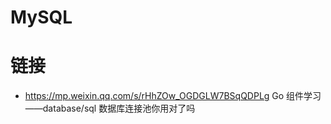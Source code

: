 # MySQL

# 链接

- https://mp.weixin.qq.com/s/rHhZOw_OGDGLW7BSqQDPLg Go 组件学习——database/sql 数据库连接池你用对了吗
